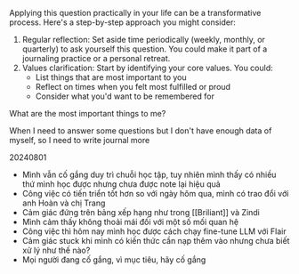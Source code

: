 Applying this question practically in your life can be a transformative process. Here's a step-by-step approach you might consider:

1. Regular reflection: Set aside time periodically (weekly, monthly, or quarterly) to ask yourself this question. You could make it part of a journaling practice or a personal retreat.
2. Values clarification: Start by identifying your core values. You could:
    - List things that are most important to you
    - Reflect on times when you felt most fulfilled or proud
    - Consider what you'd want to be remembered for

What are the most important things to me?

When I need to answer some questions but I don't have enough data of myself, so I need to write journal more

20240801

- Mình vẫn cố gắng duy trì chuỗi học tập, tuy nhiên mình thấy có nhiều thứ mình học được nhưng chưa được note lại hiệu quả
- Công việc có tiến triển tốt hơn so với ngày hôm qua, mình có trao đổi với anh Hoàn và chị Trang
- Cảm giác đứng trên bảng xếp hạng như trong [[Briliant]] và Zindi
- Mình cảm thấy không thoải mái đối với một số mối quan hệ
- Công việc thì hôm nay mình học được cách chạy fine-tune LLM với Flair
- Cảm giác stuck khi mình có kiến thức cần nạp thêm vào nhưng chưa biết xử lý như thế nào?
- Mọi người đang cố gắng, vì mục tiêu, hãy cố gắng